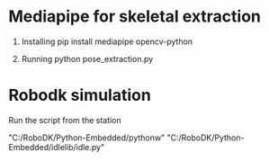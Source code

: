 # Mediapipe for skeletal extraction
1. Installing
pip install mediapipe opencv-python

2. Running
python pose_extraction.py

# Robodk simulation
Run the script from the station


"C:/RoboDK/Python-Embedded/pythonw" "C:/RoboDK/Python-Embedded/idlelib/idle.py"